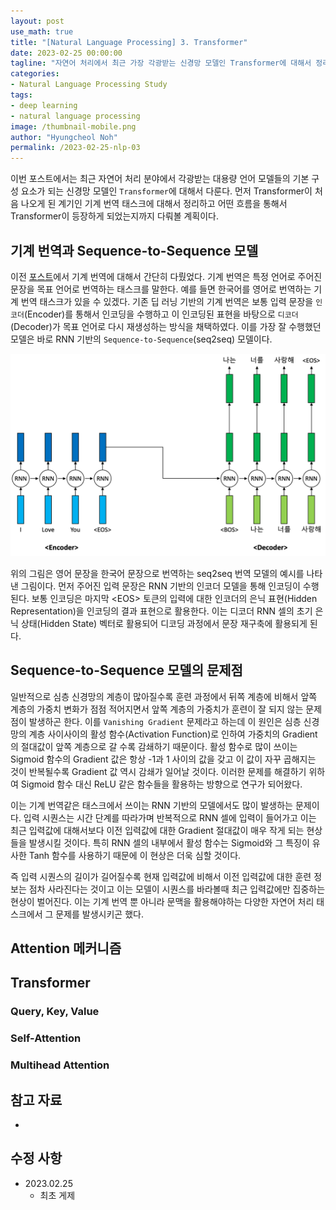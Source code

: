 ```yaml
---
layout: post
use_math: true
title: "[Natural Language Processing] 3. Transformer"
date: 2023-02-25 00:00:00
tagline: "자연어 처리에서 최근 가장 각광받는 신경망 모델인 Transformer에 대해서 정리"
categories:
- Natural Language Processing Study
tags:
- deep learning
- natural language processing
image: /thumbnail-mobile.png
author: "Hyungcheol Noh"
permalink: /2023-02-25-nlp-03
---
```


이번 포스트에서는 최근 자연어 처리 분야에서 각광받는 대용량 언어 모델들의 기본 구성 요소가 되는 신경망 모델인 `Transformer`에 대해서 다룬다. 먼저 Transformer이 처음 나오게 된 계기인 기계 번역 태스크에 대해서 정리하고 어떤 흐름을 통해서 Transformer이 등장하게 되었는지까지 다뤄볼 계획이다.

## 기계 번역과 Sequence-to-Sequence 모델
이전 [포스트](https://hcnoh.github.io/2023-02-17-nlp-01)에서 기계 번역에 대해서 간단히 다뤘었다. 기계 번역은 특정 언어로 주어진 문장을 목표 언어로 번역하는 태스크를 말한다. 예를 들면 한국어를 영어로 번역하는 기계 번역 태스크가 있을 수 있겠다. 기존 딥 러닝 기반의 기계 번역은 보통 입력 문장을 `인코더`(Encoder)를 통해서 인코딩을 수행하고 이 인코딩된 표현을 바탕으로 `디코더`(Decoder)가 목표 언어로 다시 재생성하는 방식을 채택하였다. 이를 가장 잘 수행했던 모델은 바로 RNN 기반의 `Sequence-to-Sequence`(seq2seq) 모델이다.

![](assets/img/2023-02-25-nlp-03/2023-02-25-06-41-06.png)

위의 그림은 영어 문장을 한국어 문장으로 번역하는 seq2seq 번역 모델의 예시를 나타낸 그림이다. 먼저 주어진 입력 문장은 RNN 기반의 인코더 모델을 통해 인코딩이 수행된다. 보통 인코딩은 마지막 \<EOS\> 토큰의 입력에 대한 인코더의 은닉 표현(Hidden Representation)을 인코딩의 결과 표현으로 활용한다. 이는 디코더 RNN 셀의 초기 은닉 상태(Hidden State) 벡터로 활용되어 디코딩 과정에서 문장 재구축에 활용되게 된다.

## Sequence-to-Sequence 모델의 문제점
일반적으로 심층 신경망의 계층이 많아질수록 훈련 과정에서 뒤쪽 계층에 비해서 앞쪽 계층의 가중치 변화가 점점 적어지면서 앞쪽 계층의 가중치가 훈련이 잘 되지 않는 문제점이 발생하곤 한다. 이를 `Vanishing Gradient` 문제라고 하는데 이 원인은 심층 신경망의 계층 사이사이의 활성 함수(Activation Function)로 인하여 가중치의 Gradient의 절대값이 앞쪽 계층으로 갈 수록 감쇄하기 때문이다. 활성 함수로 많이 쓰이는 Sigmoid 함수의 Gradient 값은 항상 -1과 1 사이의 값을 갖고 이 값이 자꾸 곱해지는 것이 반복될수록 Gradient 값 역시 감쇄가 일어날 것이다. 이러한 문제를 해결하기 위하여 Sigmoid 함수 대신 ReLU 같은 함수들을 활용하는 방향으로 연구가 되어왔다.

이는 기계 번역같은 태스크에서 쓰이는 RNN 기반의 모델에서도 많이 발생하는 문제이다. 입력 시퀀스는 시간 단계를 따라가며 반복적으로 RNN 셀에 입력이 들어가고 이는 최근 입력값에 대해서보다 이전 입력값에 대한 Gradient 절대값이 매우 작게 되는 현상들을 발생시킬 것이다. 특히 RNN 셀의 내부에서 활성 함수는 Sigmoid와 그 특징이 유사한 Tanh 함수를 사용하기 때문에 이 현상은 더욱 심할 것이다.

즉 입력 시퀀스의 길이가 길어질수록 현재 입력값에 비해서 이전 입력값에 대한 훈련 정보는 점차 사라진다는 것이고 이는 모델이 시퀀스를 바라볼때 최근 입력값에만 집중하는 현상이 벌어진다. 이는 기계 번역 뿐 아니라 문맥을 활용해야하는 다양한 자연어 처리 태스크에서 그 문제를 발생시키곤 했다.

## Attention 메커니즘

## Transformer

### Query, Key, Value

### Self-Attention

### Multihead Attention

## 참고 자료
- 

## 수정 사항
- 2023.02.25
    - 최초 게제